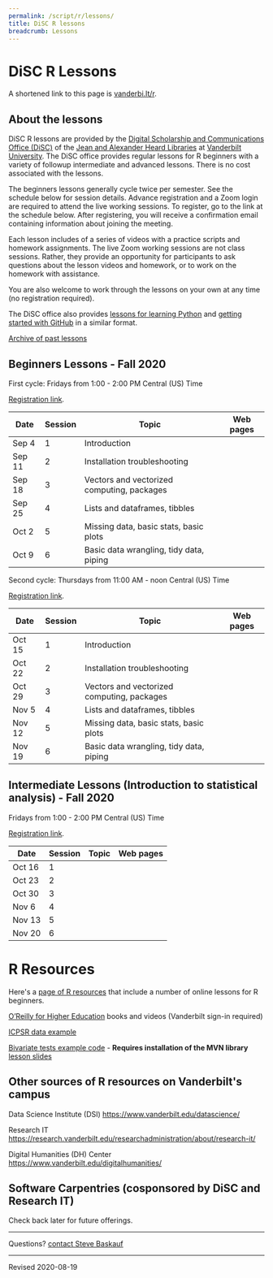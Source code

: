 ```yaml
---
permalink: /script/r/lessons/
title: DiSC R lessons
breadcrumb: Lessons
---
```


# DiSC R Lessons

A shortened link to this page is [vanderbi.lt/r](http://vanderbi.lt/r).

## About the lessons

DiSC R lessons are provided by the [Digital Scholarship and Communications Office (DiSC)](https://www.library.vanderbilt.edu/scholarly/) of the [Jean and Alexander Heard Libraries](https://www.library.vanderbilt.edu/) at [Vanderbilt University](https://www.vanderbilt.edu/).  The DiSC office provides regular lessons for R beginners with a variety of followup intermediate and advanced lessons.  There is no cost associated with the lessons.

The beginners lessons generally cycle twice per semester.  See the schedule below for session details.  Advance registration and a Zoom login are required to attend the live working sessions. To register, go to the link at the schedule below. After registering, you will receive a confirmation email containing information about joining the meeting.

Each lesson includes of a series of videos with a practice scripts and homework assignments. The live Zoom working sessions are not class sessions. Rather, they provide an opportunity for participants to ask questions about the lesson videos and homework, or to work on the homework with assistance. 

You are also welcome to work through the lessons on your own at any time (no registration required).

The DiSC office also provides [lessons for learning Python](http://vanderbi.lt/py) and [getting started with GitHub](http://vanderbi.lt/github) in a similar format.

[Archive of past lessons](../archive/)


## Beginners Lessons - Fall 2020

First cycle: Fridays from 1:00 - 2:00 PM Central (US) Time

[Registration link](https://vanderbilt.zoom.us/meeting/register/tJwpc-6prjgrHd3M1Fps39PDg4Z8YpBWUYME). 

| Date | Session | Topic | Web pages |
|---|---|---|---|
| Sep 4 | 1 | Introduction |  |
| Sep 11 | 2 | Installation troubleshooting |  |
| Sep 18 | 3 | Vectors and vectorized computing, packages |  |
| Sep 25 | 4 | Lists and dataframes, tibbles |  |
| Oct 2 | 5 | Missing data, basic stats, basic plots |  |
| Oct 9 | 6 | Basic data wrangling, tidy data, piping |  |

Second cycle: Thursdays from 11:00 AM - noon Central (US) Time

[Registration link](https://vanderbilt.zoom.us/meeting/register/tJYodOqoqDwiH9JZ09_9-U2u8qyt75Am5Uwc). 

| Date | Session | Topic | Web pages |
|---|---|---|---|
| Oct 15 | 1 | Introduction |  |
| Oct 22 | 2 | Installation troubleshooting |  |
| Oct 29 | 3 | Vectors and vectorized computing, packages |  |
| Nov 5 | 4 | Lists and dataframes, tibbles |  |
| Nov 12 | 5 | Missing data, basic stats, basic plots |  |
| Nov 19 | 6 | Basic data wrangling, tidy data, piping |  |


## Intermediate Lessons (Introduction to statistical analysis) - Fall 2020

Fridays from 1:00 - 2:00 PM Central (US) Time

[Registration link](https://vanderbilt.zoom.us/meeting/register/tJAocOGhqjMrG9BuggcFEOjf8HnLBqyaVn3Q). 

| Date | Session | Topic | Web pages |
|---|---|---|---|
| Oct 16 | 1 |  |  |
| Oct 23 | 2 |  |  |
| Oct 30 | 3 |  |  |
| Nov 6 | 4 |  |  |
| Nov 13 | 5 |  |  |
| Nov 20 | 6 |  |  |

# R Resources

Here's a [page of R resources](../) that include a number of online lessons for R beginners.

[O’Reilly for Higher Education](http://www.library.vanderbilt.edu/eres?id=1676) books and videos (Vanderbilt sign-in required)

[ICPSR data example](../nlsaah/)

[Bivariate tests example code](https://github.com/HeardLibrary/digital-scholarship/blob/master/code/r/bivariate_tests_assumptions.R) - **Requires installation of the MVN library** [lesson slides](../presentations/bivariate-analysis.pdf)

## Other sources of R resources on Vanderbilt's campus

Data Science Institute (DSI) <https://www.vanderbilt.edu/datascience/>

Research IT <https://research.vanderbilt.edu/researchadministration/about/research-it/>

Digital Humanities (DH) Center <https://www.vanderbilt.edu/digitalhumanities/>

## Software Carpentries (cosponsored by DiSC and Research IT)

Check back later for future offerings.

--------------------

Questions? [contact Steve Baskauf](mailto:steve.baskauf@vanderbilt.edu)

----
Revised 2020-08-19
